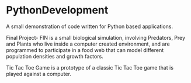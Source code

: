 # PythonDevelopment
A small demonstration of code written for Python based applications. 

Final Project- FIN is a small biological simulation, involving Predators, Prey and Plants who live inside a computer created environment, and are programmed to participate in a food web that can model different population densities and growth factors. 

Tic Tac Toe Game is a prototype of a classic Tic Tac Toe game that is played against a computer. 



